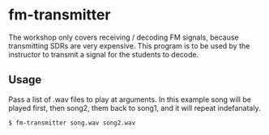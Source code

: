 # fm-transmitter

The workshop only covers receiving / decoding FM signals, because transmitting SDRs are very expensive.
This program is to be used by the instructor to transmit a signal for the students to decode.

## Usage

Pass a list of .wav files to play at arguments.
In this example song will be played first, then song2, them back to song1, and it will repeat indefanataly.

```bash
$ fm-transmitter song.wav song2.wav
```
